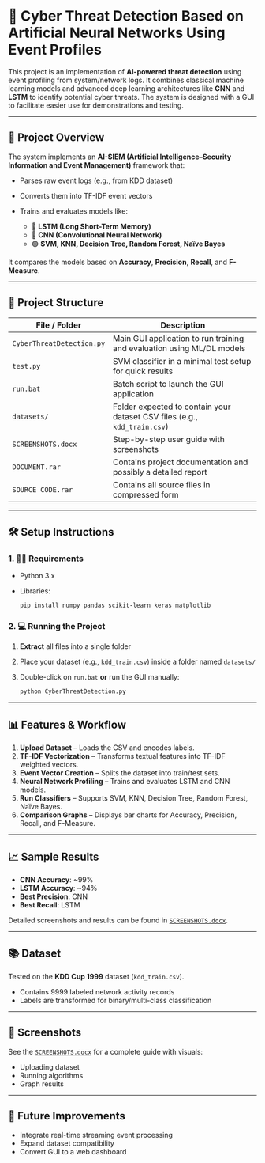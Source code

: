 # 🚨 Cyber Threat Detection Based on Artificial Neural Networks Using Event Profiles

This project is an implementation of **AI-powered threat detection** using event profiling from system/network logs. It combines classical machine learning models and advanced deep learning architectures like **CNN** and **LSTM** to identify potential cyber threats. The system is designed with a GUI to facilitate easier use for demonstrations and testing.

---

## 🧠 Project Overview

The system implements an **AI-SIEM (Artificial Intelligence–Security Information and Event Management)** framework that:

* Parses raw event logs (e.g., from KDD dataset)
* Converts them into TF-IDF event vectors
* Trains and evaluates models like:

  * 🔵 **LSTM (Long Short-Term Memory)**
  * 🔵 **CNN (Convolutional Neural Network)**
  * 🟢 **SVM, KNN, Decision Tree, Random Forest, Naïve Bayes**

It compares the models based on **Accuracy**, **Precision**, **Recall**, and **F-Measure**.

---

## 📁 Project Structure

| File / Folder             | Description                                                               |
| ------------------------- | ------------------------------------------------------------------------- |
| `CyberThreatDetection.py` | Main GUI application to run training and evaluation using ML/DL models    |
| `test.py`                 | SVM classifier in a minimal test setup for quick results                  |
| `run.bat`                 | Batch script to launch the GUI application                                |
| `datasets/`               | Folder expected to contain your dataset CSV files (e.g., `kdd_train.csv`) |
| `SCREENSHOTS.docx`        | Step-by-step user guide with screenshots                                  |
| `DOCUMENT.rar`            | Contains project documentation and possibly a detailed report             |
| `SOURCE CODE.rar`         | Contains all source files in compressed form                              |

---

## 🛠️ Setup Instructions

### 1. 🧑‍💻 Requirements

* Python 3.x
* Libraries:

  ```bash
  pip install numpy pandas scikit-learn keras matplotlib
  ```

### 2. 💻 Running the Project

1. **Extract** all files into a single folder
2. Place your dataset (e.g., `kdd_train.csv`) inside a folder named `datasets/`
3. Double-click on `run.bat` **or** run the GUI manually:

   ```bash
   python CyberThreatDetection.py
   ```

---

## 📊 Features & Workflow

1. **Upload Dataset** – Loads the CSV and encodes labels.
2. **TF-IDF Vectorization** – Transforms textual features into TF-IDF weighted vectors.
3. **Event Vector Creation** – Splits the dataset into train/test sets.
4. **Neural Network Profiling** – Trains and evaluates LSTM and CNN models.
5. **Run Classifiers** – Supports SVM, KNN, Decision Tree, Random Forest, Naïve Bayes.
6. **Comparison Graphs** – Displays bar charts for Accuracy, Precision, Recall, and F-Measure.

---

## 📈 Sample Results

* **CNN Accuracy**: \~99%
* **LSTM Accuracy**: \~94%
* **Best Precision**: CNN
* **Best Recall**: LSTM

Detailed screenshots and results can be found in [`SCREENSHOTS.docx`](./SCREENSHOTS.docx).

---

## 📚 Dataset

Tested on the **KDD Cup 1999** dataset (`kdd_train.csv`).

* Contains 9999 labeled network activity records
* Labels are transformed for binary/multi-class classification

---

## 📸 Screenshots

See the [`SCREENSHOTS.docx`](./SCREENSHOTS.docx) for a complete guide with visuals:

* Uploading dataset
* Running algorithms
* Graph results

---

## 📌 Future Improvements

* Integrate real-time streaming event processing
* Expand dataset compatibility
* Convert GUI to a web dashboard


